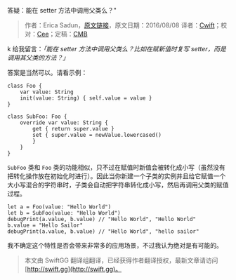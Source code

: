 答疑：能在 setter 方法中调用父类么？"

> 作者：Erica Sadun，[原文链接](http://ericasadun.com/2016/08/08/questions-can-you-call-super-in-a-setter/)，原文日期：2016/08/08
> 译者：[Cwift](http://weibo.com/277195544)；校对：[Cee](https://github.com/Cee)；定稿：[CMB](https://github.com/chenmingbiao)
  









k 给我留言：*「能在 setter 方法中调用父类么？比如在赋新值时复写 setter，而是调用其父类的方法？」*

答案是当然可以。请看示例：

    
    class Foo {
        var value: String
        init(value: String) { self.value = value }
    }
    
    class SubFoo: Foo {
        override var value: String {
            get { return super.value }
            set { super.value = newValue.lowercased()
            }
        }
    }



`SubFoo` 类和 `Foo` 类的功能相似，只不过在赋值时新值会被转化成小写（虽然没有把转化操作放在初始化时进行）。因此当你新建一个子类的实例并且给它赋值一个大小写混合的字符串时，子类会自动把字符串转化成小写，然后再调用父类的赋值过程。

    
    let a = Foo(value: "Hello World")
    let b = SubFoo(value: "Hello World")
    debugPrint(a.value, b.value) // "Hello World", "Hello World"
    b.value = "Hello Sailor"
    debugPrint(a.value, b.value) // "Hello World", "hello sailor"

我不确定这个特性是否会带来非常多的应用场景，不过我认为绝对是有可能的。

> 本文由 SwiftGG 翻译组翻译，已经获得作者翻译授权，最新文章请访问 [http://swift.gg](http://swift.gg)。